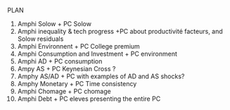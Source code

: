 PLAN 


1)    Amphi Solow + PC Solow
2)    Amphi inequality & tech progress  +PC  about productivité facteurs, and Solow residuals
3)    Amphi Environnent + PC College premium
4)    Amphi Consumption and Investment + PC environment
5)    Amphi AD + PC consumption
6)    Ampy AS + PC Keynesian Cross ?
7)    Amphy AS/AD + PC with examples of AD and AS shocks?
8)    Amphy Monetary + PC Time consistency
9)    Amphi Chomage  + PC chomage 
10)   Amphi Debt + PC eleves presenting the entire PC
